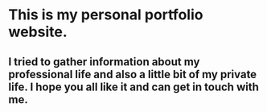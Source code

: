 # This is my personal portfolio website.
## I tried to gather information about my professional life and also a little bit of my private life. I hope you all like it and can get in touch with me. 

